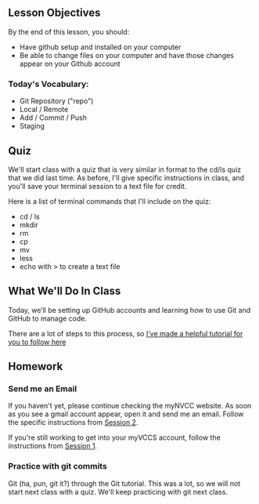 ## Lesson Objectives
By the end of this lesson, you should:
- Have github setup and installed on your computer
- Be able to change files on your computer and have those changes appear on your Github account

### Today's Vocabulary:
- Git Repository ("repo")
- Local / Remote
- Add / Commit / Push
- Staging

## Quiz

We'll start class with a quiz that is very similar in format to the cd/ls quiz that we did last time. As before, I'll give specific instructions in class, and you'll save your terminal session to a text file for credit.

Here is a list of terminal commands that I'll include on the quiz:
- cd / ls
- mkdir
- rm
- cp
- mv
- less
- echo with > to create a text file

## What We'll Do In Class

Today, we’ll be setting up GitHub accounts and learning how to use Git and GitHub to manage code. 

There are a lot of steps to this process, so [I've made a helpful tutorial for you to follow here](../../../resources/git_on_github/index.html)


## Homework

### Send me an Email
If you haven't yet, please continue checking the myNVCC website. As soon as you see a gmail account appear, open it and send me an email. Follow the specific instructions from [Session 2](./session.html?num=02).

If you're still working to get into your myVCCS account, follow the instructions from [Session 1](./session.html?num=01).

### Practice with git commits

Git (ha, pun, git it?) through the Git tutorial. This was a lot, so we will not start next class with a quiz. We'll keep practicing with git next class.
